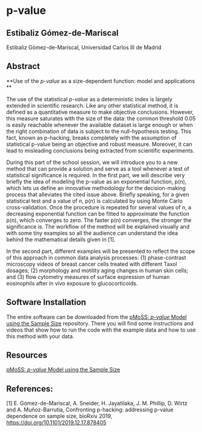 # p-value

## Estibaliz Gómez-de-Mariscal

Estibaliz Gómez-de-Mariscal, Universidad Carlos III de Madrid
 
## Abstract

**Use of the *p-value* as a size-dependent function: model and applications **

The use of the statistical *p-value* as a deterministic index is largely extended in scientific research. Like any other statistical method, it is defined as a quantitative measure to make objective conclusions. 
However, this measure saturates with the size of the data: the common threshold 0.05 is easily reachable whenever the available dataset is large enough or when the right combination of data is subject to the null-hypothesis testing. 
This fact, known as p-hacking, breaks completely with the assumption of statistical p-value being an objective and robust measure. Moreover, it can lead to misleading conclusions being extracted from scientific experiments.

During this part of the school session, we will introduce you to a new method that can provide a solution and serve as a tool whenever a test of statistical significance is required. 
In the first part, we will describe very briefly the idea of modeling the p-value as an exponential function, p(n), which lets us define an innovative methodology for the decision-making process that alleviates the cited issue above. 
Briefly speaking, for a given statistical test and a value of n, p(n) is calculated by using Monte Carlo cross-validation. 
Once the procedure is repeated for several values of n, a decreasing exponential function can be fitted to approximate the function p(n), which converges to zero. 
The faster p(n) converges, the stronger the significance is. The workflow of the method will be explained visually and with some tiny examples so all the audience can understand the idea behind the mathematical details given in [1]. 

In the second part, different examples will be presented to reflect the scope of this approach in common data analysis processes: (1) phase-contrast microscopy videos of breast cancer cells treated with different Taxol dosages; (2) morphology and motility aging changes in human skin cells; and (3) flow cytometry measures of surface expression of human eosinophils after in vivo exposure to glucocorticoids.


## Software Installation

The entire software can be downloaded from the [pMoSS: *p-value* Model using the Sample Size](https://github.com/BIIG-UC3M/pMoSS) repository. 
There you will find some instructions and videos that show how to run the code with the example data and how to use this method with your data. 


## Resources
[pMoSS: *p-value* Model using the Sample Size](https://github.com/BIIG-UC3M/pMoSS)

## References:

[1] E. Gómez-de-Mariscal, A. Sneider, H. Jayatilaka, J. M. Phillip, D. Wirtz and A. Muñoz-Barrutia, Confronting p-hacking: addressing p-value dependence on sample size, bioRxiv 2019, https://doi.org/10.1101/2019.12.17.878405 
